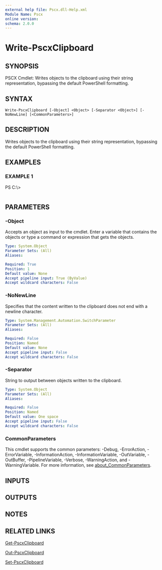 ```yaml
---
external help file: Pscx.dll-Help.xml
Module Name: Pscx
online version:
schema: 2.0.0
---
```


# Write-PscxClipboard

## SYNOPSIS
PSCX Cmdlet: Writes objects to the clipboard using their string representation, bypassing the default PowerShell formatting.

## SYNTAX

```
Write-PscxClipboard [-Object] <Object> [-Separator <Object>] [-NoNewLine] [<CommonParameters>]
```

## DESCRIPTION
Writes objects to the clipboard using their string representation, bypassing the default PowerShell formatting.

## EXAMPLES

### EXAMPLE 1
PS C:\\\>

```

```

## PARAMETERS

### -Object
Accepts an object as input to the cmdlet.
Enter a variable that contains the objects or type a command or expression that gets the objects.

```yaml
Type: System.Object
Parameter Sets: (All)
Aliases:

Required: True
Position: 1
Default value: None
Accept pipeline input: True (ByValue)
Accept wildcard characters: False
```

### -NoNewLine
Specifies that the content written to the clipboard does not end with a newline character.

```yaml
Type: System.Management.Automation.SwitchParameter
Parameter Sets: (All)
Aliases:

Required: False
Position: Named
Default value: None
Accept pipeline input: False
Accept wildcard characters: False
```

### -Separator
String to output between objects written to the clipboard.

```yaml
Type: System.Object
Parameter Sets: (All)
Aliases:

Required: False
Position: Named
Default value: One space
Accept pipeline input: False
Accept wildcard characters: False
```

### CommonParameters
This cmdlet supports the common parameters: -Debug, -ErrorAction, -ErrorVariable, -InformationAction, -InformationVariable, -OutVariable, -OutBuffer, -PipelineVariable, -Verbose, -WarningAction, and -WarningVariable. For more information, see [about_CommonParameters](http://go.microsoft.com/fwlink/?LinkID=113216).

## INPUTS

## OUTPUTS

## NOTES

## RELATED LINKS

[Get-PscxClipboard]()

[Out-PscxClipboard]()

[Set-PscxClipboard]()

